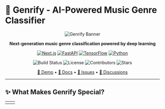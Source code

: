 
# 🎵 Genrify - AI-Powered Music Genre Classifier

<div align="center">

![Genrify Banner](https://via.placeholder.com/800x200/6366f1/ffffff?text=%F0%9F%8E%B5+Genrify+-+AI+Music+Classifier)

**Next-generation music genre classification powered by deep learning**

[![Next.js](https://img.shields.io/badge/Next.js-14-black?style=for-the-badge&logo=next.js)](https://nextjs.org/)
[![FastAPI](https://img.shields.io/badge/FastAPI-Latest-009688?style=for-the-badge&logo=fastapi)](https://fastapi.tiangolo.com/)
[![TensorFlow](https://img.shields.io/badge/TensorFlow-2.x-FF6F00?style=for-the-badge&logo=tensorflow)](https://tensorflow.org/)
[![Python](https://img.shields.io/badge/Python-3.11+-3776AB?style=for-the-badge&logo=python)](https://python.org/)

![Build Status](https://img.shields.io/github/workflow/status/username/genrify/CI?style=flat-square)
![License](https://img.shields.io/github/license/username/genrify?style=flat-square)
![Contributors](https://img.shields.io/github/contributors/username/genrify?style=flat-square)
![Stars](https://img.shields.io/github/stars/username/genrify?style=flat-square)

[🚀 Demo](https://genrify-demo.vercel.app/) • [📖 Docs](https://docs.genrify.ai/) • [🐛 Issues](https://github.com/username/genrify/issues) • [💬 Discussions](https://github.com/username/genrify/discussions)

</div>

---

## ✨ What Makes Genrify Special?

<table>
<tr>
<td width="50%">
